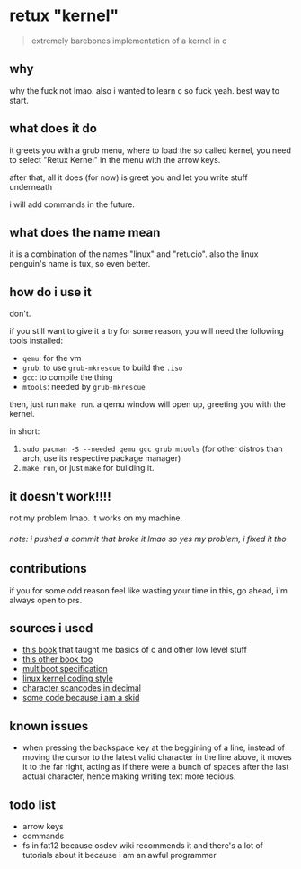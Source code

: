 # retux "kernel"

> extremely barebones implementation of a kernel in c

## why

why the fuck not lmao. also i wanted to learn c so fuck yeah. best way to start.

## what does it do

it greets you with a grub menu, where to load the so called kernel, you need to select "Retux Kernel" in the menu with the arrow keys.

after that, all it does (for now) is greet you and let you write stuff underneath

i will add commands in the future.

## what does the name mean

it is a combination of the names "linux" and "retucio". also the linux penguin's name is tux, so even better.

## how do i use it

don't.

if you still want to give it a try for some reason, you will need the following tools installed:

- `qemu`: for the vm
- `grub`: to use `grub-mkrescue` to build the `.iso`
- `gcc`: to compile the thing
- `mtools`: needed by `grub-mkrescue`

then, just run `make run`. a qemu window will open up, greeting you with the kernel.

in short:
1. `sudo pacman -S --needed qemu gcc grub mtools` (for other distros than arch, use its respective package manager)
2. `make run`, or just `make` for building it.

## it doesn't work!!!!

not my problem lmao. it works on my machine.
###### note: i pushed a commit that broke it lmao so yes my problem, i fixed it tho

## contributions

if you for some odd reason feel like wasting your time in this, go ahead, i'm always open to prs.

## sources i used

- [this book](https://en.wikipedia.org/wiki/Hacking:_The_Art_of_Exploitation) that taught me basics of c and other low level stuff
- [this other book too](https://beej.us/guide/bgc/html/split/)
- [multiboot specification](https://en.wikipedia.org/wiki/Multiboot_specification)
- [linux kernel coding style](https://www.kernel.org/doc/html/v4.10/process/coding-style.html)
- [character scancodes in decimal](https://www.lookuptables.com/coding/keyboard-scan-codes)
- [some code because i am a skid](https://github.com/Arun007coder/SectorOS-Project)

## known issues

- when pressing the backspace key at the beggining of a line, instead of moving the cursor to the latest valid character in the line above, it
moves it to the far right, acting as if there were a bunch of spaces after the last actual character, hence making writing text more tedious.

## todo list
- arrow keys
- commands
- fs in fat12 because osdev wiki recommends it and there's a lot of tutorials about it because i am an awful programmer